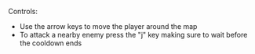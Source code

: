 Controls:
 - Use the arrow keys to move the player around the map
 - To attack a nearby enemy press the "j" key making sure to wait before the cooldown ends
